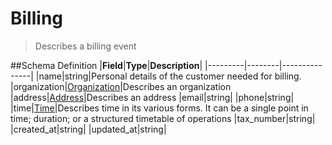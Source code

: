 # Billing

> Describes a billing event

##Schema Definition |**Field**|**Type**|**Description**|
|---------|--------|---------------| |name|string|Personal details of the
customer needed for billing.
|organization|[Organization](/reference/0.9.3/core/schema-reference/organization)|Describes
an organization
|address|[Address](/reference/0.9.3/core/schema-reference/address)|Describes
an address |email|string| |phone|string|
|time|[Time](/reference/0.9.3/core/schema-reference/time)|Describes time in
its various forms. It can be a single point in time; duration; or a structured
timetable of operations |tax_number|string| |created_at|string|
|updated_at|string|
